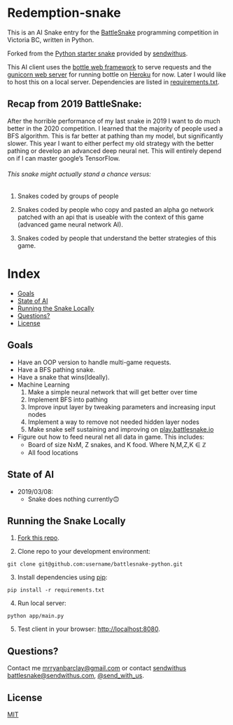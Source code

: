 
# Redemption-snake

This is an AI Snake entry for the [BattleSnake](http://battlesnake.io) programming competition in Victoria BC, written in Python.

Forked from the [Python starter snake](https://github.com/sendwithus/battlesnake-python) provided by [sendwithus](https://www.sendwithus.com).

This AI client uses the [bottle web framework](http://bottlepy.org/docs/dev/index.html) to serve requests and the [gunicorn web server](http://gunicorn.org/) for running bottle on [Heroku](https://heroku.com) for now. Later I would like to host this on a local server. Dependencies are listed in [requirements.txt](requirements.txt).

## Recap from 2019 BattleSnake:

After the horrible performance of my last snake in 2019 I want to do much better in the 2020 competition. I learned that the majority of people used a BFS algorithm. This is far better at pathing than my model, but significantly slower. This year I want to either perfect my old strategy with the better pathing or develop an advanced deep neural net. This will entirely depend on if I can master google’s TensorFlow.

###### This snake might actually stand a chance versus:

1) Snakes coded by groups of people

2) Snakes coded by people who copy and pasted an alpha go network patched with an api that is useable with the context of this game (advanced game neural network AI).

3) Snakes coded by people that understand the better strategies of this game.

# Index
* [Goals](#goals)
* [State of AI](#state-of-ai)
* [Running the Snake Locally](#running-the-snake-locally)
* [Questions?](#questions)
* [License](#license)

##  Goals
* Have an OOP version to handle multi-game requests.
* Have a BFS pathing snake.
* Have a snake that wins(Ideally).
* Machine Learning
  1. Make a simple neural network that will get better over time
  2. Implement BFS into pathing
  3. Improve input layer by tweaking parameters and increasing input nodes
  4. Implement a way to remove not needed hidden layer nodes
  5. Make snake self sustaining and improving on [play.battlesnake.io](https://play.battlesnake.io)
* Figure out how to feed neural net all data in game. This includes:
  * Board of size NxM, Z snakes, and K food. Where N,M,Z,K ∈ ℤ
  * All food locations

## State of AI

* 2019/03/08:
    * Snake does nothing currently🙃

## Running the Snake Locally

1) [Fork this repo](https://github.com/RyanBarclay/Redemption-snake).

2) Clone repo to your development environment:
```
git clone git@github.com:username/battlesnake-python.git
```

3) Install dependencies using [pip](https://pip.pypa.io/en/latest/installing.html):
```
pip install -r requirements.txt
```

4) Run local server:
```
python app/main.py
```

5) Test client in your browser: [http://localhost:8080](http://localhost:8080).


## Questions?

Contact me [mrryanbarclay@gmail.com](mailto:mrryanbarclay@gmail.com) or contact [sendwithus](https://www.sendwithus.com) [battlesnake@sendwithus.com](mailto:battlesnake@sendwithus.com), [@send_with_us](http://twitter.com/send_with_us).

## License
[MIT](https://choosealicense.com/licenses/mit/)
